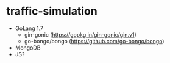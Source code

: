 # traffic-simulation
* GoLang 1.7
    - gin-gonic (https://gopkg.in/gin-gonic/gin.v1)
    - go-bongo/bongo (https://github.com/go-bongo/bongo)
* MongoDB
* JS?
